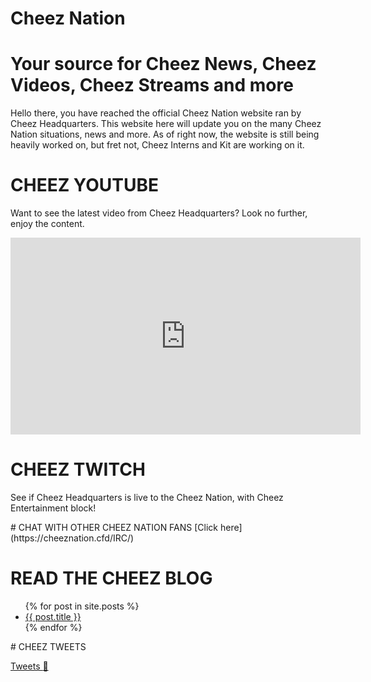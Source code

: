 # Cheez Nation
# Your source for Cheez News, Cheez Videos, Cheez Streams and more


Hello there, you have reached the official Cheez Nation website ran by Cheez Headquarters. This website here will update you on the many Cheez Nation situations, news and more.
As of right now, the website is still being heavily worked on, but fret not, Cheez Interns and Kit are working on it.



# CHEEZ YOUTUBE 

Want to see the latest video from Cheez Headquarters? Look no further, enjoy the content.

<iframe width="560" height="315" src="https://www.youtube.com/embed/cr-S8nJHWyg?si=uUhkUo2C4haw9DDl" title="YouTube video player" frameborder="0" allow="accelerometer; autoplay; clipboard-write; encrypted-media; gyroscope; picture-in-picture; web-share" referrerpolicy="strict-origin-when-cross-origin" allowfullscreen></iframe>

# CHEEZ TWITCH

See if Cheez Headquarters is live to the Cheez Nation, with Cheez Entertainment block!

<script src= "https://player.twitch.tv/js/embed/v1.js"></script>
<div id="gongle"></div>
<script type="text/javascript">
  var options = {
    width: 560,
    height: 315,
    channel: "cheeznationblehh",
    // only needed if your site is also embedded on embed.example.com and othersite.example.com
    parent: ["cheeznation.cfd", "cheeznation.github.io"]
  };
  var player = new Twitch.Player("gongle", options);
  player.setVolume(0.5);
</script>
# CHAT WITH OTHER CHEEZ NATION FANS
[Click here](https://cheeznation.cfd/IRC/)

# READ THE CHEEZ BLOG

<ul>
  {% for post in site.posts %}
    <li>
      <a href="{{ post.url }}">{{ post.title }}</a>
    </li>
  {% endfor %}
</ul>
# CHEEZ TWEETS

[Tweets :eyes:](https://cheeznation.cfd/Tweets/)
